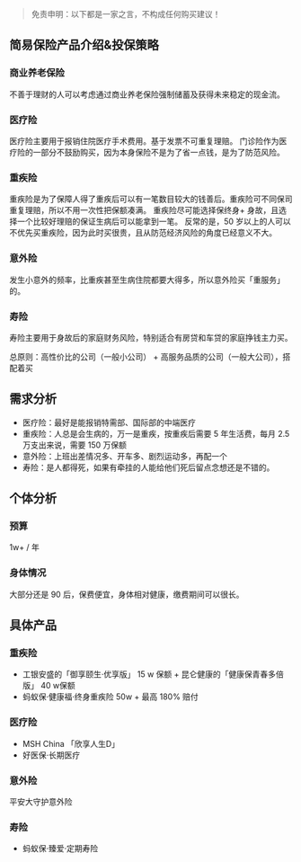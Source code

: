 >免责申明：以下都是一家之言，不构成任何购买建议！
## 简易保险产品介绍&投保策略
### 商业养老保险
不善于理财的人可以考虑通过商业养老保险强制储蓄及获得未来稳定的现金流。
### 医疗险
医疗险主要用于报销住院医疗手术费用。基于发票不可重复理赔。
门诊险作为医疗险的一部分不鼓励购买，因为本身保险不是为了省一点钱，是为了防范风险。
### 重疾险
重疾险是为了保障人得了重疾后可以有一笔数目较大的钱善后。重疾险可不同保司重复理赔，所以不用一次性把保额凑满。
重疾险尽可能选择保终身+ 身故，且选择一个比较好理赔的保证生病后可以能拿到一笔。 反常的是，50 岁以上的人可以不优先买重疾险，因为此时买很贵，且从防范经济风险的角度已经意义不大。

### 意外险
发生小意外的频率，比重疾甚至生病住院都要大得多，所以意外险买「重服务」的。

### 寿险
寿险主要用于身故后的家庭财务风险，特别适合有房贷和车贷的家庭挣钱主力买。

总原则：高性价比的公司（一般小公司） + 高服务品质的公司（一般大公司），搭配着买
## 需求分析
- 医疗险：最好是能报销特需部、国际部的中端医疗
- 重疾险：人总是会生病的，万一是重疾，按重疾后需要 5 年生活费，每月 2.5 万支出来说，需要 150 万保额
- 意外险：上班出差情况多、开车多、剧烈运动多，再配一个
- 寿险：是人都得死，如果有牵挂的人能给他们死后留点念想还是不错的。

## 个体分析
### 预算
1w+ / 年
### 身体情况
大部分还是 90 后，保费便宜，身体相对健康，缴费期间可以很长。

## 具体产品
### 重疾险
- 工银安盛的「御享颐生·优享版」 15 w 保额 + 昆仑健康的「健康保青春多倍版」 40 w保额
- 蚂蚁保·健康福·终身重疾险 50w + 最高 180% 赔付
### 医疗险
- MSH China 「欣享人生D」
- 好医保·长期医疗

### 意外险
平安大守护意外险

### 寿险
- 蚂蚁保·臻爱·定期寿险
